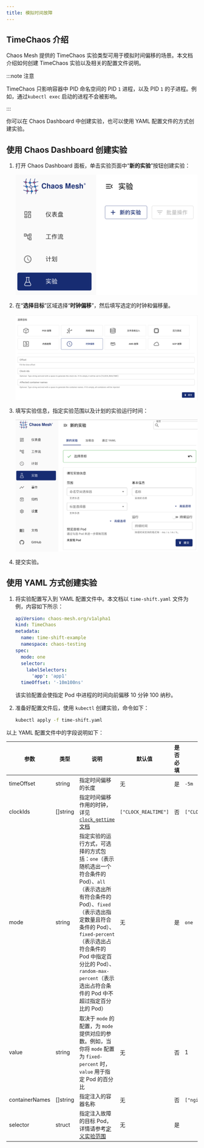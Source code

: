 ```yaml
---
title: 模拟时间故障
---
```


## TimeChaos 介绍

Chaos Mesh 提供的 TimeChaos 实验类型可用于模拟时间偏移的场景。本文档介绍如何创建 TimeChaos 实验以及相关的配置文件说明。

:::note 注意

TimeChaos 只影响容器中 PID 命名空间的 PID `1` 进程，以及 PID `1` 的子进程。例如，通过`kubectl exec` 启动的进程不会被影响。

:::

你可以在 Chaos Dashboard 中创建实验，也可以使用 YAML 配置文件的方式创建实验。

## 使用 Chaos Dashboard 创建实验

1. 打开 Chaos Dashboard 面板，单击实验页面中“**新的实验**”按钮创建实验：

   ![创建实验](./img/create-new-exp.png)

2. 在“**选择目标**”区域选择“**时钟偏移**”，然后填写选定的时钟和偏移量。

   ![TimeChaos 实验](./img/timechaos-exp.png)

3. 填写实验信息，指定实验范围以及计划的实验运行时间：

   ![实验信息](./img/exp-info.png)

4. 提交实验。

## 使用 YAML 方式创建实验

1. 将实验配置写入到 YAML 配置文件中。本文档以 `time-shift.yaml` 文件为例，内容如下所示：

   ```yaml
   apiVersion: chaos-mesh.org/v1alpha1
   kind: TimeChaos
   metadata:
     name: time-shift-example
     namespace: chaos-testing
   spec:
     mode: one
     selector:
       labelSelectors:
         'app': 'app1'
     timeOffset: '-10m100ns'
   ```

   该实验配置会使指定 Pod 中进程的时间向前偏移 10 分钟 100 纳秒。

2. 准备好配置文件后，使用 `kubectl` 创建实验，命令如下：

   ```bash
   kubectl apply -f time-shift.yaml
   ```

以上 YAML 配置文件中的字段说明如下：

| 参数 | 类型 | 说明 | 默认值 | 是否必填 | 示例 |
| --- | --- | --- | --- | --- | --- |
| timeOffset | string | 指定时间偏移的长度 | 无 | 是 | `-5m` |
| clockIds | []string | 指定时间偏移作用的时钟，详见 [`clock_gettime` 文档](https://man7.org/linux/man-pages/man2/clock_gettime.2.html) | `["CLOCK_REALTIME"]` | 否 | `["CLOCK_REALTIME","CLOCK_MONOTONIC"]` |
| mode | string | 指定实验的运行方式，可选择的方式包括：`one`（表示随机选出一个符合条件的 Pod）、`all`（表示选出所有符合条件的 Pod）、`fixed`（表示选出指定数量且符合条件的 Pod）、`fixed-percent`（表示选出占符合条件的 Pod 中指定百分比的 Pod）、`random-max-percent`（表示选出占符合条件的 Pod 中不超过指定百分比的 Pod） | 无 | 是 | `one` |
| value | string | 取决于 `mode` 的配置，为 `mode` 提供对应的参数。例如，当你将 `mode` 配置为 `fixed-percent` 时，`value` 用于指定 Pod 的百分比 | 无 | 否 | 1 |
| containerNames | []string | 指定注入的容器名称 | 无 | 否 | `["nginx"]` |
| selector | struct | 指定注入故障的目标 Pod，详情请参考[定义实验范围](./define-chaos-experiment-scope.md) | 无 | 是 |  |
